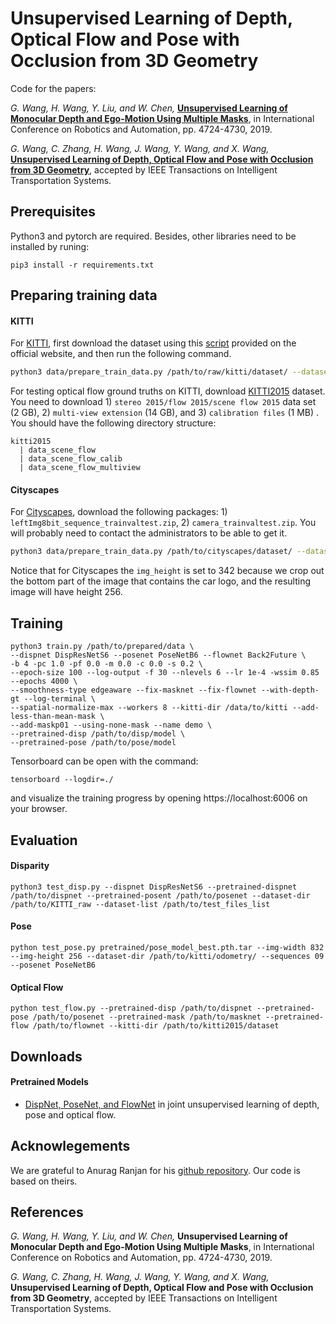 # Unsupervised Learning of Depth, Optical Flow and Pose with Occlusion from 3D Geometry

Code for the papers: 

*G. Wang, H. Wang, Y. Liu, and W. Chen,*  [**Unsupervised Learning of Monocular Depth and Ego-Motion Using Multiple Masks**](https://ieeexplore.ieee.org/abstract/document/8793622), in International Conference on Robotics and Automation, pp. 4724-4730, 2019.

*G. Wang, C. Zhang, H. Wang, J. Wang, Y. Wang, and X. Wang,*  [**Unsupervised Learning of Depth, Optical Flow and Pose with Occlusion from 3D Geometry**](https://arxiv.org/abs/2003.00766), accepted by IEEE Transactions on Intelligent Transportation Systems.

## Prerequisites

Python3 and pytorch are required. Besides, other libraries need to be installed by runing:
```
pip3 install -r requirements.txt
```

## Preparing training data

#### KITTI
For [KITTI](http://www.cvlibs.net/datasets/kitti/raw_data.php), first download the dataset using this [script](http://www.cvlibs.net/download.php?file=raw_data_downloader.zip) provided on the official website, and then run the following command.

```bash
python3 data/prepare_train_data.py /path/to/raw/kitti/dataset/ --dataset-format 'kitti' --dump-root /path/to/resulting/formatted/data/ --width 832 --height 256 --num-threads 1 --static-frames data/static_frames.txt --with-gt
```

For testing optical flow ground truths on KITTI, download [KITTI2015](http://www.cvlibs.net/datasets/kitti/eval_scene_flow.php?benchmark=flow) dataset. You need to download 1) `stereo 2015/flow 2015/scene flow 2015` data set (2 GB), 2) `multi-view extension` (14 GB), and 3) `calibration files` (1 MB) . You should have the following directory structure:
```
kitti2015
  | data_scene_flow  
  | data_scene_flow_calib
  | data_scene_flow_multiview  
```

#### Cityscapes

For [Cityscapes](https://www.cityscapes-dataset.com/), download the following packages: 1) `leftImg8bit_sequence_trainvaltest.zip`, 2) `camera_trainvaltest.zip`. You will probably need to contact the administrators to be able to get it.

```bash
python3 data/prepare_train_data.py /path/to/cityscapes/dataset/ --dataset-format 'cityscapes' --dump-root /path/to/resulting/formatted/data/ --width 832 --height 342 --num-threads 1
```

Notice that for Cityscapes the `img_height` is set to 342 because we crop out the bottom part of the image that contains the car logo, and the resulting image will have height 256.

## Training

```
python3 train.py /path/to/prepared/data \
--dispnet DispResNetS6 --posenet PoseNetB6 --flownet Back2Future \
-b 4 -pc 1.0 -pf 0.0 -m 0.0 -c 0.0 -s 0.2 \
--epoch-size 100 --log-output -f 30 --nlevels 6 --lr 1e-4 -wssim 0.85 --epochs 4000 \
--smoothness-type edgeaware --fix-masknet --fix-flownet --with-depth-gt --log-terminal \
--spatial-normalize-max --workers 8 --kitti-dir /data/to/kitti --add-less-than-mean-mask \
--add-maskp01 --using-none-mask --name demo \
--pretrained-disp /path/to/disp/model \
--pretrained-pose /path/to/pose/model
```

Tensorboard can be open with the command:
```
tensorboard --logdir=./
```
and visualize the training progress by opening https://localhost:6006 on your browser.

## Evaluation

#### Disparity

```
python3 test_disp.py --dispnet DispResNetS6 --pretrained-dispnet /path/to/dispnet --pretrained-posent /path/to/posenet --dataset-dir /path/to/KITTI_raw --dataset-list /path/to/test_files_list
```

#### Pose

```
python test_pose.py pretrained/pose_model_best.pth.tar --img-width 832 --img-height 256 --dataset-dir /path/to/kitti/odometry/ --sequences 09 --posenet PoseNetB6
```


#### Optical Flow

```
python test_flow.py --pretrained-disp /path/to/dispnet --pretrained-pose /path/to/posenet --pretrained-mask /path/to/masknet --pretrained-flow /path/to/flownet --kitti-dir /path/to/kitti2015/dataset
```

## Downloads
#### Pretrained Models
- [DispNet, PoseNet, and FlowNet](https://jbox.sjtu.edu.cn/l/6uq1SX) in joint unsupervised learning of depth, pose and optical flow.


## Acknowlegements
We are grateful to Anurag Ranjan for his [github repository](https://github.com/anuragranj/cc). Our code is based on theirs. 

## References

*G. Wang, H. Wang, Y. Liu, and W. Chen,* **Unsupervised Learning of Monocular Depth and Ego-Motion Using Multiple Masks**, in International Conference on Robotics and Automation, pp. 4724-4730, 2019.

*G. Wang, C. Zhang, H. Wang, J. Wang, Y. Wang, and X. Wang,*  **Unsupervised Learning of Depth, Optical Flow and Pose with Occlusion from 3D Geometry**, accepted by IEEE Transactions on Intelligent Transportation Systems.
